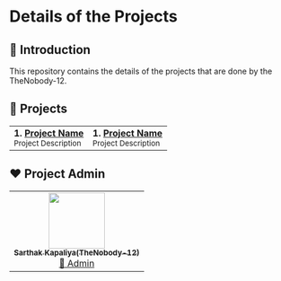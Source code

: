 # Details of the Projects 

## 📌 Introduction

This repository contains the details of the projects that are done by the TheNobody-12. 

## 📌 Projects

<table>
	<tr>
		<td>
			<b>1. <a href="
			www.google.com">Project Name</a></b>
			<br /> <sub>Project Description</sub>
		</td>
		<td>
			<b>1. <a href="
			www.google.com">Project Name</a></b>
			<br /> <sub>Project Description</sub>
		</td>
	</tr>
</table>





## ❤️ Project Admin

<table>
	<tr>
		<td align="center">
			<a href="https://github.com/TheNobody-12">
				<img src="https://user-images.githubusercontent.com/75840118/210078270-64c36621-56e4-4cd8-beb6-bcfcb949fe3d.jpg" width="100px" alt="" />
				<br /> <sub><b>Sarthak Kapaliya(TheNobody-12)</b></sub>
			</a>
			<br /> <a href="https://github.com/TheNobody-12"> 
		👑 Admin
	    </a>
		</td>
	</tr>
</table>


